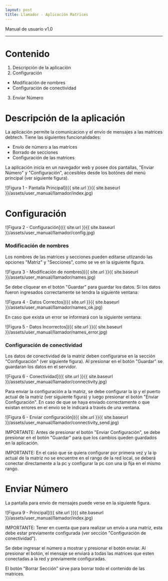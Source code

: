 ```yaml
---
layout: post
title: Llamador - Aplicación Matrices
---
```


Manual de usuario v1.0

---

# Contenido

 1. Descripción de la aplicación
 2. Configuración
  * Modificación de nombres
  * Configuración de conectividad
 3. Enviar Número

# Descripción de la aplicación

La aplicación permite la comunicacion y el envío de mensajes a las matrices debtech. Tiene las siguientes funcionalidades:

 * Envío de número a las matrices
 * Borrado de secciones
 * Configuración de las matrices

La aplicación inicia en un navegador web y posee dos pantallas, "Enviar Número" y "Configuración", accesibles desde los botónes del menú principal (ver siguiente figura).

![Figura 1 - Pantalla Principal]({{ site.url }}{{ site.baseurl }}/assets/user_manual/llamador/index.jpg)

# Configuración

![Figura 2 - Configuración]({{ site.url }}{{ site.baseurl }}/assets/user_manual/llamador/config.jpg)

### Modificación de nombres

Los nombres de las matrices y secciones pueden editarse utlizando las opciones "Matriz" y "Secciones", como se ve en la siguiente figura.

![Figura 3 - Modificación de nombres]({{ site.url }}{{ site.baseurl }}/assets/user_manual/llamador/names.jpg)

Se debe cliquear en el botón "Guardar" para guardar los datos. Si los datos fueron ingresados correctamente se tendra la siguiente ventana:

![Figura 4 - Datos Correctos]({{ site.url }}{{ site.baseurl }}/assets/user_manual/llamador/names_ok.jpg)

En caso que exista un error se informará con la siguiente ventana:

![Figura 5 - Datos Incorrectos]({{ site.url }}{{ site.baseurl }}/assets/user_manual/llamador/names_error.jpg)

### Configuración de conectividad

Los datos de conectividad de la matriz deben configurarse en la sección "Configuración" (ver siguiente figura). Al presionar en el botón "Guardar" se guardaran los datos en el servidor.

![Figura 6 - Conectividad]({{ site.url }}{{ site.baseurl }}/assets/user_manual/llamador/connectivity.jpg)

Para enviar la configuración a la matriz, se debe configurar la ip y el puerto actual de la matriz (ver siguiente figura) y luego presionar el botón "Enviar Configuración". En caso de que se haya enviado correctamente o que existan errores en el envío se le indicará a través de una ventana.

![Figura 6 - Enviar configuración]({{ site.url }}{{ site.baseurl }}/assets/user_manual/llamador/connectivity_send.jpg)

IMPORTANTE: Antes de presionar el botón "Enviar Configuración", se debe presionar en el botón "Guardar" para que los cambios queden guardados en la aplicación.

IMPORTANTE: En el caso que se quiera configurar por primera vez y la ip actual de la matriz no se encuentre en el rango de la red local, se deberá conectar directamente a la pc y configurar la pc con una ip fija en el mismo rango.

# Enviar Número

La pantalla para envío de mensajes puede verse en la siguiente figura.

![Figura 9 - Principal]({{ site.url }}{{ site.baseurl }}/assets/user_manual/llamador/index.jpg)

IMPORTANTE: Tener en cuenta que para realizar un envío a una matriz, esta debe estar previamente configurada (ver sección "Configuración de conectividad").

Se debe ingresar el número a mostrar y presionar el botón enviar. Al presionar el botón, el mensaje se enviará a todas las matrices que esten conectadas a la red y previamente configuradas.

El botón "Borrar Sección" sirve para borrar todo el contenido de las matrices.